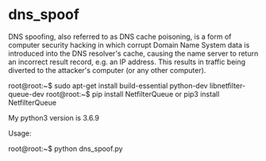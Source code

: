 # dns_spoof

DNS spoofing, also referred to as DNS cache poisoning, is a form of computer security hacking in which corrupt Domain Name System data is introduced into the DNS resolver's cache, causing the name server to return an incorrect result record, e.g. an IP address. This results in traffic being diverted to the attacker's computer (or any other computer). 


root@root:~$ sudo apt-get install build-essential python-dev libnetfilter-queue-dev
root@root:~$ pip install NetfilterQueue or pip3 install NetfilterQueue

My python3 version is 3.6.9

Usage: 

root@root:~$ python dns_spoof.py
